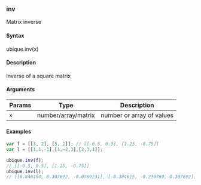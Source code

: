 ### inv

Matrix inverse


#### Syntax

ubique.inv(x)


#### Description

Inverse of a square matrix  



#### Arguments

|Params|Type|Description
|---------|----|-----------
|`x` | number/array/matrix | number or array of values


#### Examples

```js
var f = [[3, 2], [5, 2]]; // [[-0.5, 0.5], [1.25, -0.75]]
var l = [[1,1,-1],[1,-2,3],[2,3,1]];

ubique.inv(f);
// [[-0.5, 0.5], [1.25, -0.75]]
ubique.inv(l);
// [[0.846154, 0.307692, -0.0769231], [-0.384615, -0.230769, 0.307692], [-0.538462, 0.0769231, 0.230769]]
```

